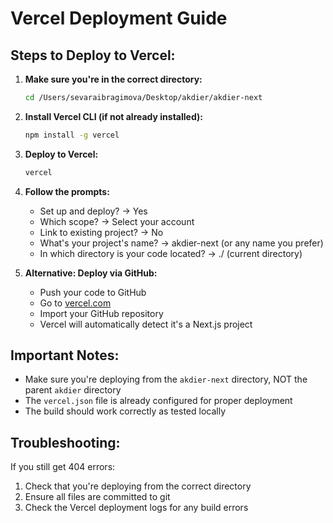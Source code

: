# Vercel Deployment Guide

## Steps to Deploy to Vercel:

1. **Make sure you're in the correct directory:**
   ```bash
   cd /Users/sevaraibragimova/Desktop/akdier/akdier-next
   ```

2. **Install Vercel CLI (if not already installed):**
   ```bash
   npm install -g vercel
   ```

3. **Deploy to Vercel:**
   ```bash
   vercel
   ```

4. **Follow the prompts:**
   - Set up and deploy? → Yes
   - Which scope? → Select your account
   - Link to existing project? → No
   - What's your project's name? → akdier-next (or any name you prefer)
   - In which directory is your code located? → ./ (current directory)

5. **Alternative: Deploy via GitHub:**
   - Push your code to GitHub
   - Go to [vercel.com](https://vercel.com)
   - Import your GitHub repository
   - Vercel will automatically detect it's a Next.js project

## Important Notes:

- Make sure you're deploying from the `akdier-next` directory, NOT the parent `akdier` directory
- The `vercel.json` file is already configured for proper deployment
- The build should work correctly as tested locally

## Troubleshooting:

If you still get 404 errors:
1. Check that you're deploying from the correct directory
2. Ensure all files are committed to git
3. Check the Vercel deployment logs for any build errors
